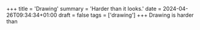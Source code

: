 +++
title = 'Drawing'
summary = 'Harder than it looks.'
date = 2024-04-26T09:34:34+01:00
draft = false
tags = ['drawing']
+++
Drawing is harder than
